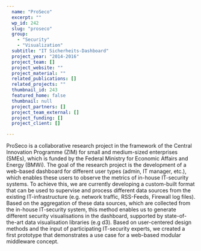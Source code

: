 ```yaml
---
  name: "ProSeco"
  excerpt: ""
  wp_id: 242
  slug: "proseco"
  group: 
    - "Security"
    - "Visualization"
  subtitle: "IT Sicherheits-Dashboard"
  project_year: "2014-2016"
  project_team: []
  project_website: ""
  project_material: ""
  related_publications: []
  related_projects: ""
  thumbnail_id: 243
  featured_home: false
  thumbnail: null
  project_partners: []
  project_team_external: []
  project_funding: []
  project_client: []

---
```

ProSeco is a collaborative research project in the framework of the Central Innovation Programme (ZIM) for small and medium-sized enterprises (SMEs), which is funded by the Federal Ministry for Economic Affairs and Energy (BMWi). The goal of the research project is the development of a web-based dashboard for different user types (admin, IT manager, etc.), which enables these users to observe the metrics of in-house IT-security systems. To achieve this, we are currently developing a custom-built format that can be used to supervise and process different data sources from the existing IT-infrastructure (e.g. network traffic, RSS-Feeds, Firewall log files). Based on the aggregation of these data sources, which are collected from the in-house IT-security system, this method enables us to generate different security visualisations in the dashboard, supported by state-of-the-art data visualisation libraries (e.g d3). Based on user-centered design methods and the input of participating IT-security experts, we created a first prototype that demonstrates a use case for a web-based modular middleware concept.